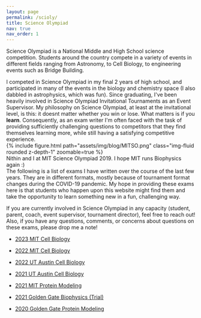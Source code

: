 ```yaml
---
layout: page
permalink: /scioly/
title: Science Olympiad
nav: true
nav_order: 1
---
```

Science Olympiad is a National Middle and High School science competition. Students around the country compete in a variety of events in different fields ranging from Astronomy, to Cell Biology, to engineering events such as Bridge Building. 



<div class = "row">
<div class="col-sm-7">
I competed in Science Olympiad in my final 2 years of high school, and participated in many of the events in the biology and chemistry space (I also dabbled in astrophysics, which was fun). Since graduating, I've been heavily involved in Science Olympiad Invitational Tournaments as an Event Supervisor. My philosophy on Science Olympiad, at least at the invitational level, is this: it doesnt matter whether you win or lose. What matters is if you <strong>learn</strong>. Consequently, as an exam writer I'm often faced with the task of providing sufficiently challenging questions to competitors that they find themselves learning more, while still having a satisfying competitive experience.
</div>

<div class="col-sm-5 mt-2 mt-md-0" max-width=500px>
    {% include figure.html path="assets/img/blog/MITSO.png" class="img-fluid rounded z-depth-1" zoomable=true %}
    <div class="caption">
        Nithin and I at MIT Science Olympiad 2019. I hope MIT runs Biophysics again :)
    </div>

</div>
</div>
The following is a list of exams I have written over the course of the last few years. They are in different formats, mostly because of tournament format changes during the COVID-19 pandemic. My hope in providing these exams here is that students who happen upon this website might find them and take the opportunity to learn something new in a fun, challenging way.

If you are currently involved in Science Olympiad in any capacity (student, parent, coach, event supervisor, tournament director), feel free to reach out! Also, if you have any questions, comments, or concerns about questions on these exams, please drop me a note!

* [2023 MIT Cell Biology](https://drive.google.com/drive/folders/1FrEz5QqHWjoLJs80mh7tCQPvirJTQaJ2)

* [2022 MIT Cell Biology](https://drive.google.com/drive/folders/1m5p8wsAnJ36MM4O60-UB7IeeJxXcLQrX)
* [2022 UT Austin Cell Biology](https://drive.google.com/drive/folders/1voYmrdp0H21fiNVYXoXlvYOf125IAQRg)

* [2021 UT Austin Cell Biology](https://drive.google.com/drive/folders/167xMSjv8TDO-LamGYHVnJWDZFPjKVXEu)
* [2021 MIT Protein Modeling](https://drive.google.com/drive/folders/1fPoX_HXDPhQK2kg9eWf7LF2p0TnBRZ4D)
* [2021 Golden Gate Biophysics (Trial)](https://drive.google.com/drive/folders/1cDMm-Mv_yC_WAxbeMWJkJ-c-KUh5o6Tp)

* [2020 Golden Gate Protein Modeling](https://drive.google.com/drive/folders/18EnIKICDAezJn46wcEiRVFFzQzQU8_-Y)

